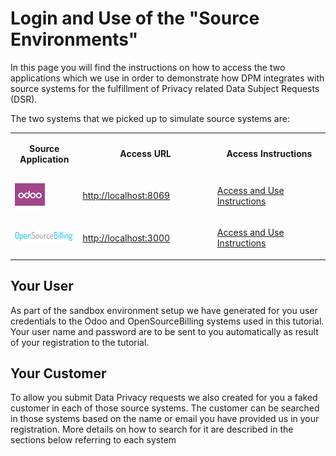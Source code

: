 # Login and Use of the "Source Environments"

In this page you will find the instructions on how to access the two applications which we use in order to demonstrate how DPM integrates with source systems for the fulfillment of Privacy related Data Subject Requests (DSR).

The two systems that we picked up to simulate source systems are:
<table>
<tbody>
<td width="120"> 
    <p><center><strong>Source Application</strong></center></p>
</td>
<td width="300"> 
    <p><center><strong>Access URL</strong></center></p>
</td>
<td width="300"> 
    <p><center><strong>Access Instructions</strong></center></p>
</td>
</tr>
<tr>
<td width="120"><img src="../images/00_odoo.png" alt=""/></td>
<td width="300">
    <a href="http://localhost:8069">
    <div style="height:100%;width:100%">
		<p>http://localhost:8069</p>
     </div></a>
</td>
<td width="300"> 
<a href="00_Odoo_instructions">
    <div style="height:100%;width:100%">
        <p>Access and Use Instructions</p>
    </div> </a>
</td>
</tr>
<tr>
<td width="120"><img src="../images/00_opensourcebilling_icon.png" width="120%" height="120%" alt=""/></td>
<td width="300"> 
    <a href="http://localhost:3000">
    <div style="height:100%;width:100%">
		<p>http://localhost:3000</p>
        </div></a>
</td>
<td width="300"> 
    <a href="00_OSB_instructions">
    <div style="height:100%;width:100%">
		<p>Access and Use Instructions</p>
    </div></a>
</td>
</tr>
</tbody>
</table>


## Your User

As part of the sandbox environment setup we have generated for you user credentials to the Odoo and OpenSourceBilling systems used in this tutorial. Your user name and password are to be sent to you automatically as result of your registration to the tutorial. 

## Your Customer

To allow you submit Data Privacy requests we also created for you a faked customer in each of those source systems. The customer can be searched in those systems based on the name or email you have provided us in your registration. More details on how to search for it are described in the sections below referring to each system

